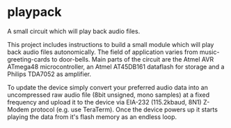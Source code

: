 # playpack
 A small circuit which will play back audio files.

This project includes instructions to build a small module which will play back audio files autonomically. The field of application varies from music-greeting-cards to door-bells. Main parts of the circuit are the Atmel AVR ATmega48 microcontroller, an Atmel AT45DB161 dataflash for storage and a Philips TDA7052 as amplifier.

To update the device simply convert your preferred audio data into an uncompressed raw audio file (8bit unsigned, mono samples) at a fixed frequency and upload it to the device via EIA-232 (115.2kbaud, 8N1) Z-Modem protocol (e.g. use TeraTerm). Once the device powers up it starts playing the data from it's flash memory as an endless loop.
